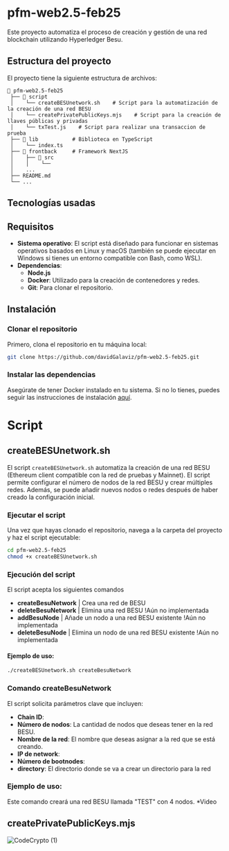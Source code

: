 # pfm-web2.5-feb25
Este proyecto automatiza el proceso de creación y gestión de una red blockchain utilizando Hyperledger Besu.

## Estructura del proyecto
El proyecto tiene la siguiente estructura de archivos:

```
📂 pfm-web2.5-feb25
 ├── 📂 script        
 │    └── createBESUnetwork.sh    # Script para la automatización de la creación de una red BESU
 │    └── createPrivatePublicKeys.mjs    # Script para la creación de llaves públicas y privadas
 │    └── txTest.js    # Script para realizar una transaccion de prueba
 ├── 📂 lib           # Biblioteca en TypeScript
 │    └── index.ts  
 ├── 📂 frontback     # Framework NextJS
 │    ├── 📂 src 
 │    │    └── 
 │    ...
 ├── README.md
 └── ...
```
## Tecnologías usadas

## Requisitos

- **Sistema operativo**: El script está diseñado para funcionar en sistemas operativos basados en Linux y macOS (también se puede ejecutar en Windows si tienes un entorno compatible con Bash, como WSL).
- **Dependencias**:
  - **Node.js**
  - **Docker**: Utilizado para la creación de contenedores y redes.
  - **Git**: Para clonar el repositorio.

## Instalación

### Clonar el repositorio

Primero, clona el repositorio en tu máquina local:

```bash
git clone https://github.com/davidGalaviz/pfm-web2.5-feb25.git
```

### Instalar las dependencias

Asegúrate de tener Docker instalado en tu sistema. Si no lo tienes, puedes seguir las instrucciones de instalación [aquí](https://docs.docker.com/get-docker/).

# Script
## createBESUnetwork.sh
El script `createBESUnetwork.sh` automatiza la creación de una red BESU (Ethereum client compatible con la red de pruebas y Mainnet). El script permite configurar el número de nodos de la red BESU y crear múltiples redes. Además, se puede añadir nuevos nodos o redes después de haber creado la configuración inicial.

### Ejecutar el script

Una vez que hayas clonado el repositorio, navega a la carpeta del proyecto y haz el script ejecutable:

```bash
cd pfm-web2.5-feb25
chmod +x createBESUnetwork.sh
```

### Ejecución del script

El script acepta los siguientes comandos
- **createBesuNetwork** | Crea una red de BESU
- **deleteBesuNetwork** | Elimina una red BESU !Aún no implementada
- **addBesuNode** | Añade un nodo a una red BESU existente !Aún no implementada
- **deleteBesuNode** | Elimina un nodo de una red BESU existente !Aún no implementada

#### Ejemplo de uso:
```bash
./createBESUnetwork.sh createBesuNetwork
```

### Comando createBesuNetwork
El script solicita parámetros clave que incluyen:

- **Chain ID**: 
- **Número de nodos**: La cantidad de nodos que deseas tener en la red BESU.
- **Nombre de la red**: El nombre que deseas asignar a la red que se está creando.
- **IP de network**: 
- **Número de bootnodes**:
- **directory**: El directorio donde se va a crear un directorio para la red

### Ejemplo de uso:

Este comando creará una red BESU llamada "TEST" con 4 nodos.
*Video

## createPrivatePublicKeys.mjs
![CodeCrypto (1)](https://github.com/user-attachments/assets/6957b154-1bd2-4162-98c2-1815688fee51)
